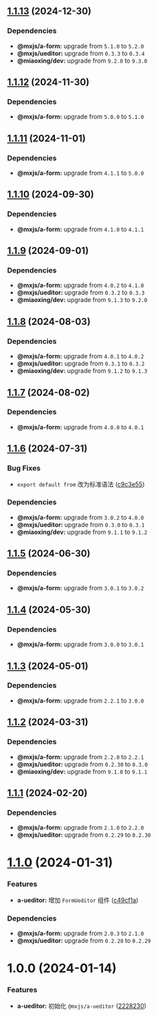 ## [1.1.13](https://github.com/miaoxing/mxjs-a-ueditor/compare/v1.1.12...v1.1.13) (2024-12-30)





### Dependencies

* **@mxjs/a-form:** upgrade from `5.1.0` to `5.2.0`
* **@mxjs/ueditor:** upgrade from `0.3.3` to `0.3.4`
* **@miaoxing/dev:** upgrade from `9.2.0` to `9.3.0`

## [1.1.12](https://github.com/miaoxing/mxjs-a-ueditor/compare/v1.1.11...v1.1.12) (2024-11-30)





### Dependencies

* **@mxjs/a-form:** upgrade from `5.0.0` to `5.1.0`

## [1.1.11](https://github.com/miaoxing/mxjs-a-ueditor/compare/v1.1.10...v1.1.11) (2024-11-01)





### Dependencies

* **@mxjs/a-form:** upgrade from `4.1.1` to `5.0.0`

## [1.1.10](https://github.com/miaoxing/mxjs-a-ueditor/compare/v1.1.9...v1.1.10) (2024-09-30)





### Dependencies

* **@mxjs/a-form:** upgrade from `4.1.0` to `4.1.1`

## [1.1.9](https://github.com/miaoxing/mxjs-a-ueditor/compare/v1.1.8...v1.1.9) (2024-09-01)





### Dependencies

* **@mxjs/a-form:** upgrade from `4.0.2` to `4.1.0`
* **@mxjs/ueditor:** upgrade from `0.3.2` to `0.3.3`
* **@miaoxing/dev:** upgrade from `9.1.3` to `9.2.0`

## [1.1.8](https://github.com/miaoxing/mxjs-a-ueditor/compare/v1.1.7...v1.1.8) (2024-08-03)





### Dependencies

* **@mxjs/a-form:** upgrade from `4.0.1` to `4.0.2`
* **@mxjs/ueditor:** upgrade from `0.3.1` to `0.3.2`
* **@miaoxing/dev:** upgrade from `9.1.2` to `9.1.3`

## [1.1.7](https://github.com/miaoxing/mxjs-a-ueditor/compare/v1.1.6...v1.1.7) (2024-08-02)





### Dependencies

* **@mxjs/a-form:** upgrade from `4.0.0` to `4.0.1`

## [1.1.6](https://github.com/miaoxing/mxjs-a-ueditor/compare/v1.1.5...v1.1.6) (2024-07-31)


### Bug Fixes

* `export default from` 改为标准语法 ([c9c3e55](https://github.com/miaoxing/mxjs-a-ueditor/commit/c9c3e5509af2bca0a26cd9082cecb612a6558dd5))





### Dependencies

* **@mxjs/a-form:** upgrade from `3.0.2` to `4.0.0`
* **@mxjs/ueditor:** upgrade from `0.3.0` to `0.3.1`
* **@miaoxing/dev:** upgrade from `9.1.1` to `9.1.2`

## [1.1.5](https://github.com/miaoxing/mxjs-a-ueditor/compare/v1.1.4...v1.1.5) (2024-06-30)





### Dependencies

* **@mxjs/a-form:** upgrade from `3.0.1` to `3.0.2`

## [1.1.4](https://github.com/miaoxing/mxjs-a-ueditor/compare/v1.1.3...v1.1.4) (2024-05-30)





### Dependencies

* **@mxjs/a-form:** upgrade from `3.0.0` to `3.0.1`

## [1.1.3](https://github.com/miaoxing/mxjs-a-ueditor/compare/v1.1.2...v1.1.3) (2024-05-01)





### Dependencies

* **@mxjs/a-form:** upgrade from `2.2.1` to `3.0.0`

## [1.1.2](https://github.com/miaoxing/mxjs-a-ueditor/compare/v1.1.1...v1.1.2) (2024-03-31)





### Dependencies

* **@mxjs/a-form:** upgrade from `2.2.0` to `2.2.1`
* **@mxjs/ueditor:** upgrade from `0.2.30` to `0.3.0`
* **@miaoxing/dev:** upgrade from `9.1.0` to `9.1.1`

## [1.1.1](https://github.com/miaoxing/mxjs-a-ueditor/compare/v1.1.0...v1.1.1) (2024-02-20)





### Dependencies

* **@mxjs/a-form:** upgrade from `2.1.0` to `2.2.0`
* **@mxjs/ueditor:** upgrade from `0.2.29` to `0.2.30`

# [1.1.0](https://github.com/miaoxing/mxjs-a-ueditor/compare/v1.0.0...v1.1.0) (2024-01-31)


### Features

* **a-ueditor:** 增加 `FormUeditor` 组件 ([c49cf1a](https://github.com/miaoxing/mxjs-a-ueditor/commit/c49cf1a9a3a11a224246fce2f189b0af4dd42f8c))





### Dependencies

* **@mxjs/a-form:** upgrade from `2.0.3` to `2.1.0`
* **@mxjs/ueditor:** upgrade from `0.2.28` to `0.2.29`

# 1.0.0 (2024-01-14)


### Features

* **a-ueditor:** 初始化 `@mxjs/a-ueditor` ([2228230](https://github.com/miaoxing/mxjs-a-ueditor/commit/22282302ecea7e9f1a728daf1638a49a88f84f51))
